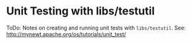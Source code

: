 # Unit Testing with libs/testutil

ToDo: Notes on creating and running unit tests with `libs/testutil`. See: http://mynewt.apache.org/os/tutorials/unit_test/
